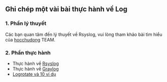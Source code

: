 ## Ghi chép một vài bài thực hành về Log

### 1. Phần lý thuyết

Các bạn quan tâm đến lý thuyết về Rsyslog, vui lòng tham khảo bài tìm hiểu của [hocchudong](https://github.com/hocchudong/Syslog) TEAM.

### 2. Phần thực hành

- Thực hành về [Rsyslog](docs/Rsyslog-apache-nginx.MD)
- Thực hành về [Graylog](#)
- [Logrotate và 10 ví dụ](docs/10-Examples.md)
